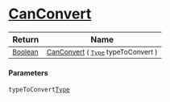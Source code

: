 # [CanConvert](./NetCoreSamplerConverter-100664130.md)



| Return | Name | 
| --- | --- | 
| <sub>[Boolean](https://docs.microsoft.com/en-us/dotnet/api/System.Boolean)</sub>| <sub>[CanConvert](./NetCoreSamplerConverter-100664130.md) ( [`Type`](https://docs.microsoft.com/en-us/dotnet/api/System.Type) typeToConvert )</sub>| <br>


#### Parameters
 `typeToConvert`[`Type`](https://docs.microsoft.com/en-us/dotnet/api/System.Type)